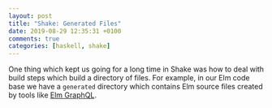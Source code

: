 ```yaml
---
layout: post
title: "Shake: Generated Files"
date: 2019-08-29 12:35:31 +0100
comments: true
categories: [haskell, shake]
---
```

One thing which kept us going for a long time in Shake was how to deal with build steps which build a directory of files. For example, in our Elm code base we have a `generated` directory which contains Elm source files created by tools like [Elm GraphQL](https://github.com/dillonkearns/elm-graphql).


